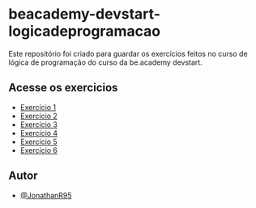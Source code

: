 # beacademy-devstart-logicadeprogramacao

Este repositório foi criado para guardar os exercícios 
feitos no curso de lógica de programação do curso da be.academy
devstart.

## Acesse os exercicios 

 - [Exercício 1](https://github.com/JonathanR95/beacademy-devstart-logicadeprogramacao/blob/main/exercicio1.txt)
 - [Exercício 2](https://github.com/JonathanR95/beacademy-devstart-logicadeprogramacao/blob/main/exercicio2.txt)
 - [Exercício 3](https://github.com/JonathanR95/beacademy-devstart-logicadeprogramacao/blob/main/exercicio1.txt)
- [Exercício 4](https://github.com/JonathanR95/beacademy-devstart-logicadeprogramacao/blob/main/exercicio4.alg)
 - [Exercício 5](https://github.com/JonathanR95/beacademy-devstart-logicadeprogramacao/blob/main/exercicio5.alg)
 - [Exercício 6](https://github.com/JonathanR95/beacademy-devstart-logicadeprogramacao/blob/main/exercicio6.alg)
  
## Autor

- [@JonathanR95](https://github.com/JonathanR95)
